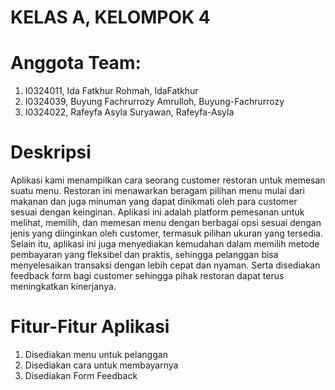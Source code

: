 # KELAS A, KELOMPOK 4
# Anggota Team:
1. I0324011, Ida Fatkhur Rohmah, IdaFatkhur
2. I0324039, Buyung Fachrurrozy Amrulloh, Buyung-Fachrurrozy
3. I0324022, Rafeyfa Asyla Suryawan, Rafeyfa-Asyla

# Deskripsi
Aplikasi kami menampilkan cara seorang customer restoran untuk memesan suatu menu. Restoran ini menawarkan beragam pilihan menu mulai dari makanan dan juga minuman yang dapat dinikmati oleh para customer sesuai dengan keinginan. Aplikasi ini adalah platform pemesanan untuk melihat, memilih, dan memesan menu dengan berbagai opsi sesuai dengan jenis yang diinginkan oleh customer, termasuk pilihan ukuran yang tersedia. Selain itu, aplikasi ini juga menyediakan kemudahan dalam memilih metode pembayaran yang fleksibel dan praktis, sehingga pelanggan bisa menyelesaikan transaksi dengan lebih cepat dan nyaman. Serta disediakan feedback form bagi customer sehingga pihak restoran dapat terus meningkatkan kinerjanya.

# Fitur-Fitur Aplikasi
1. Disediakan menu untuk pelanggan
2. Disediakan cara untuk membayarnya
3. Disediakan Form Feedback
